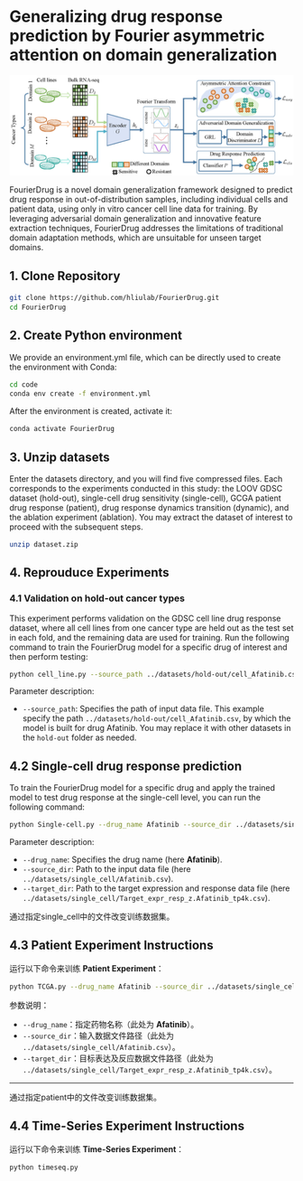 # Generalizing drug response prediction by Fourier asymmetric attention on domain generalization
![Screenshot](framework.png)

FourierDrug is a novel domain generalization framework designed to predict drug response in out-of-distribution samples, including individual cells and patient data, using only in vitro cancer cell line data for training. By leveraging adversarial domain generalization and innovative feature extraction techniques, FourierDrug addresses the limitations of traditional domain adaptation methods, which are unsuitable for unseen target domains.


## 1.  Clone Repository

~~~bash
git clone https://github.com/hliulab/FourierDrug.git
cd FourierDrug
~~~

## 2. Create Python environment

We provide an environment.yml file, which can be directly used to create the environment with Conda:

```bash
cd code
conda env create -f environment.yml
```

After the environment is created, activate it:

```bash
conda activate FourierDrug
```


## 3. Unzip datasets
Enter the datasets directory, and you will find five compressed files. Each corresponds to the experiments conducted in this study: the LOOV GDSC dataset (hold-out), single-cell drug sensitivity (single-cell), GCGA patient drug response (patient), drug response dynamics transition (dynamic), and the ablation experiment (ablation). You may extract the dataset of interest to proceed with the subsequent steps.
~~~bash
unzip dataset.zip
~~~

## 4. Reprouduce Experiments
### 4.1 Validation on hold-out cancer types 

This experiment performs validation on the GDSC cell line drug response dataset, where all cell lines from one cancer type are held out as the test set in each fold, and the remaining data are used for training. Run the following command to train the FourierDrug model for a specific drug of interest and then perform testing:

```bash
python cell_line.py --source_path ../datasets/hold-out/cell_Afatinib.csv
```

Parameter description:

- `--source_path`: Specifies the path of input data file. This example specify the path `../datasets/hold-out/cell_Afatinib.csv`, by which the model is built for drug Afatinib. You may replace it with other datasets in the `hold-out` folder as needed.



## 4.2 Single-cell drug response prediction

To train the FourierDrug model for a specific drug and apply the trained model to test drug response at the single-cell level, you can run the following command:

```bash
python Single-cell.py --drug_name Afatinib --source_dir ../datasets/single_cell/Afatinib.csv --target_dir ../datasets/single_cell/Target_expr_resp_z.Afatinib_tp4k.csv
```

Parameter description:

* `--drug_name`: Specifies the drug name (here **Afatinib**).
* `--source_dir`: Path to the input data file (here `../datasets/single_cell/Afatinib.csv`).
* `--target_dir`: Path to the target expression and response data file (here `../datasets/single_cell/Target_expr_resp_z.Afatinib_tp4k.csv`).

通过指定single_cell中的文件改变训练数据集。

## 4.3 Patient Experiment Instructions

运行以下命令来训练 **Patient Experiment**：

```bash
python TCGA.py --drug_name Afatinib --source_dir ../datasets/single_cell/Afatinib.csv --target_dir ../datasets/single_cell/Target_expr_resp_z.Afatinib_tp4k.csv
```

参数说明：

- `--drug_name`：指定药物名称（此处为 **Afatinib**）。
- `--source_dir`：输入数据文件路径（此处为 `../datasets/single_cell/Afatinib.csv`）。
- `--target_dir`：目标表达及反应数据文件路径（此处为 `../datasets/single_cell/Target_expr_resp_z.Afatinib_tp4k.csv`）。

------

通过指定patient中的文件改变训练数据集。

## 4.4 Time-Series Experiment Instructions

运行以下命令来训练 **Time-Series Experiment**：

```bash
python timeseq.py
```
